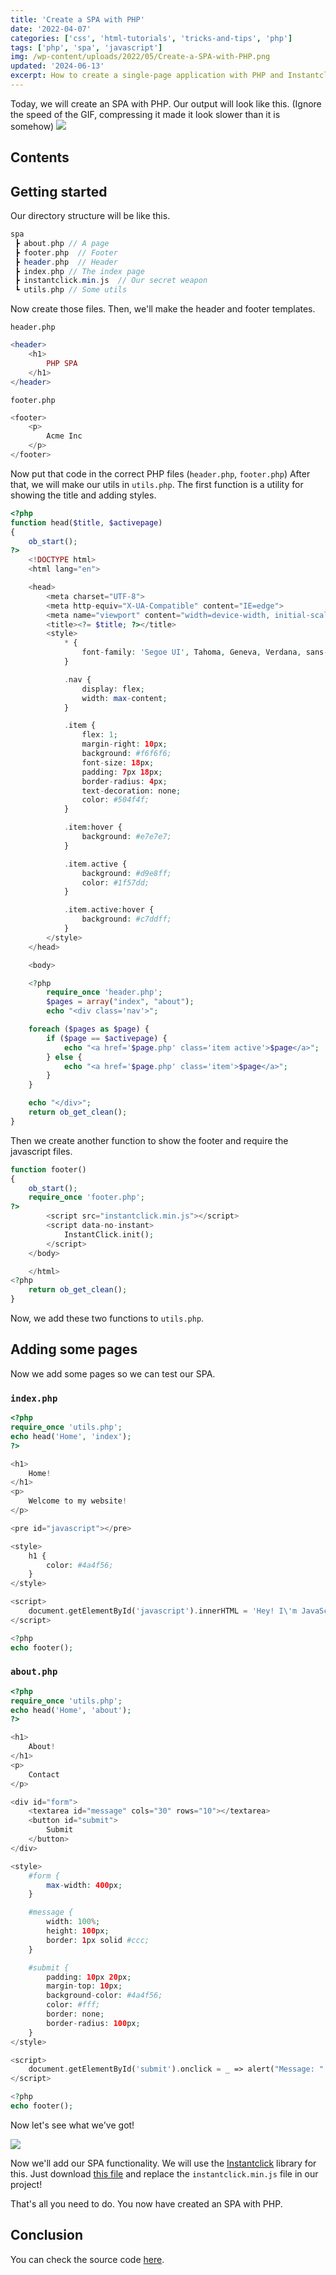 ```yaml
---
title: 'Create a SPA with PHP'
date: '2022-04-07'
categories: ['css', 'html-tutorials', 'tricks-and-tips', 'php']
tags: ['php', 'spa', 'javascript']
img: /wp-content/uploads/2022/05/Create-a-SPA-with-PHP.png
updated: '2024-06-13'
excerpt: How to create a single-page application with PHP and Instantclick.js.
---
```


Today, we will create an SPA with PHP. Our output will look like this. (Ignore the speed of the GIF, compressing it made it look slower than it is somehow)
![](https://user-images.githubusercontent.com/76736580/165043071-fb26a311-1828-4464-8200-b3d7edd5bc49.gif)

## Contents

## Getting started

Our directory structure will be like this.

```php
spa
 ┣ about.php // A page
 ┣ footer.php  // Footer
 ┣ header.php  // Header
 ┣ index.php // The index page
 ┣ instantclick.min.js  // Our secret weapon
 ┗ utils.php // Some utils
```

Now create those files. Then, we'll make the header and footer templates.

`header.php`

```php
<header>
    <h1>
        PHP SPA
    </h1>
</header>
```

`footer.php`

```php
<footer>
    <p>
        Acme Inc
    </p>
</footer>
```

Now put that code in the correct PHP files (`header.php`, `footer.php`)
After that, we will make our utils in `utils.php`.
The first function is a utility for showing the title and adding styles.

```php
<?php
function head($title, $activepage)
{
    ob_start();
?>
    <!DOCTYPE html>
    <html lang="en">

    <head>
        <meta charset="UTF-8">
        <meta http-equiv="X-UA-Compatible" content="IE=edge">
        <meta name="viewport" content="width=device-width, initial-scale=1.0">
        <title><?= $title; ?></title>
        <style>
            * {
                font-family: 'Segoe UI', Tahoma, Geneva, Verdana, sans-serif;
            }

            .nav {
                display: flex;
                width: max-content;
            }

            .item {
                flex: 1;
                margin-right: 10px;
                background: #f6f6f6;
                font-size: 18px;
                padding: 7px 18px;
                border-radius: 4px;
                text-decoration: none;
                color: #504f4f;
            }

            .item:hover {
                background: #e7e7e7;
            }

            .item.active {
                background: #d9e8ff;
                color: #1f57dd;
            }

            .item.active:hover {
                background: #c7ddff;
            }
        </style>
    </head>

    <body>

    <?php
        require_once 'header.php';
        $pages = array("index", "about");
        echo "<div class='nav'>";

    foreach ($pages as $page) {
        if ($page == $activepage) {
            echo "<a href='$page.php' class='item active'>$page</a>";
        } else {
            echo "<a href='$page.php' class='item'>$page</a>";
        }
    }

    echo "</div>";
    return ob_get_clean();
}
```

Then we create another function to show the footer and require the javascript files.

```php
function footer()
{
    ob_start();
    require_once 'footer.php';
?>
        <script src="instantclick.min.js"></script>
        <script data-no-instant>
            InstantClick.init();
        </script>
    </body>

    </html>
<?php
    return ob_get_clean();
}
```

Now, we add these two functions to `utils.php`.

## Adding some pages

Now we add some pages so we can test our SPA.

### `index.php`

```php
<?php
require_once 'utils.php';
echo head('Home', 'index');
?>

<h1>
    Home!
</h1>
<p>
    Welcome to my website!
</p>

<pre id="javascript"></pre>

<style>
    h1 {
        color: #4a4f56;
    }
</style>

<script>
    document.getElementById('javascript').innerHTML = 'Hey! I\'m JavaScript!';
</script>

<?php
echo footer();
```

### `about.php`

```php
<?php
require_once 'utils.php';
echo head('Home', 'about');
?>

<h1>
    About!
</h1>
<p>
    Contact
</p>

<div id="form">
    <textarea id="message" cols="30" rows="10"></textarea>
    <button id="submit">
        Submit
    </button>
</div>

<style>
    #form {
        max-width: 400px;
    }

    #message {
        width: 100%;
        height: 100px;
        border: 1px solid #ccc;
    }

    #submit {
        padding: 10px 20px;
        margin-top: 10px;
        background-color: #4a4f56;
        color: #fff;
        border: none;
        border-radius: 100px;
    }
</style>

<script>
    document.getElementById('submit').onclick = _ => alert("Message: " + document.getElementById('message').value);
</script>

<?php
echo footer();
```

Now let's see what we've got!

![](https://user-images.githubusercontent.com/76736580/165046398-f090b8fc-b6d8-482c-8c3b-a1cbf362ccf6.png)

Now we'll add our SPA functionality. We will use the [Instantclick](http://instantclick.io/) library for this. Just download [this file](http://instantclick.io/v3.1.0/instantclick.min.js) and replace the `instantclick.min.js` file in our project!

That's all you need to do. You now have created an SPA with PHP.

## Conclusion

You can check the source code [here](https://github.com/Posandu/php-single-page-application).
